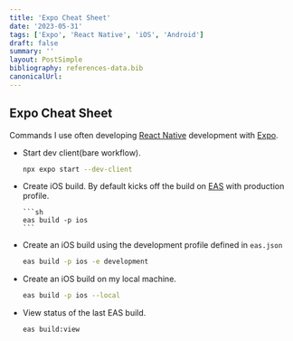```yaml
---
title: 'Expo Cheat Sheet'
date: '2023-05-31'
tags: ['Expo', 'React Native', 'iOS', 'Android']
draft: false
summary: ''
layout: PostSimple
bibliography: references-data.bib
canonicalUrl:
---
```


## Expo Cheat Sheet

Commands I use often developing [React Native](https://reactnative.dev/)
development with [Expo](https://expo.dev/).

- Start dev client(bare workflow).

  ```sh
  npx expo start --dev-client
  ```

- Create iOS build. By default kicks off the build on [EAS](https://expo.dev/eas)
  with production profile.

      ```sh
      eas build -p ios
      ```

- Create an iOS build using the development profile defined in `eas.json`

  ```sh
  eas build -p ios -e development
  ```

- Create an iOS build on my local machine.

  ```sh
  eas build -p ios --local
  ```

- View status of the last EAS build.

  ```sh
  eas build:view
  ```
